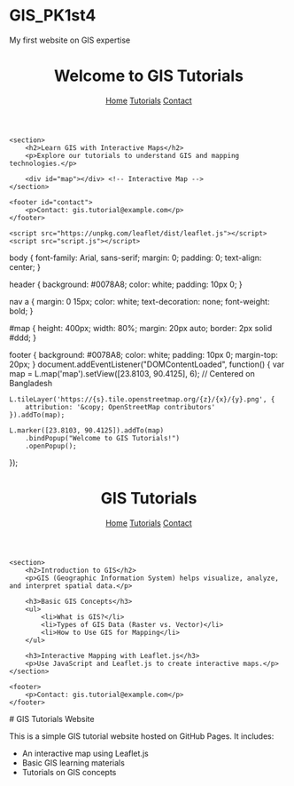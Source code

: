 # GIS_PK1st4
My first website on GIS expertise
<!DOCTYPE html>
<html lang="en">
<head>
    <meta charset="UTF-8">
    <meta name="viewport" content="width=device-width, initial-scale=1.0">
    <title>GIS Tutorials</title>
    <link rel="stylesheet" href="style.css">
    <link rel="stylesheet" href="https://unpkg.com/leaflet/dist/leaflet.css" />
</head>
<body>
    <header>
        <h1>Welcome to GIS Tutorials</h1>
        <nav>
            <a href="index.html">Home</a>
            <a href="tutorials.html">Tutorials</a>
            <a href="#contact">Contact</a>
        </nav>
    </header>

    <section>
        <h2>Learn GIS with Interactive Maps</h2>
        <p>Explore our tutorials to understand GIS and mapping technologies.</p>
        
        <div id="map"></div> <!-- Interactive Map -->
    </section>

    <footer id="contact">
        <p>Contact: gis.tutorial@example.com</p>
    </footer>

    <script src="https://unpkg.com/leaflet/dist/leaflet.js"></script>
    <script src="script.js"></script>
</body>
</html>
body {
    font-family: Arial, sans-serif;
    margin: 0;
    padding: 0;
    text-align: center;
}

header {
    background: #0078A8;
    color: white;
    padding: 10px 0;
}

nav a {
    margin: 0 15px;
    color: white;
    text-decoration: none;
    font-weight: bold;
}

#map {
    height: 400px;
    width: 80%;
    margin: 20px auto;
    border: 2px solid #ddd;
}

footer {
    background: #0078A8;
    color: white;
    padding: 10px 0;
    margin-top: 20px;
}
document.addEventListener("DOMContentLoaded", function() {
    var map = L.map('map').setView([23.8103, 90.4125], 6); // Centered on Bangladesh

    L.tileLayer('https://{s}.tile.openstreetmap.org/{z}/{x}/{y}.png', {
        attribution: '&copy; OpenStreetMap contributors'
    }).addTo(map);
    
    L.marker([23.8103, 90.4125]).addTo(map)
        .bindPopup("Welcome to GIS Tutorials!")
        .openPopup();
});
<!DOCTYPE html>
<html lang="en">
<head>
    <meta charset="UTF-8">
    <meta name="viewport" content="width=device-width, initial-scale=1.0">
    <title>GIS Tutorials</title>
    <link rel="stylesheet" href="style.css">
</head>
<body>
    <header>
        <h1>GIS Tutorials</h1>
        <nav>
            <a href="index.html">Home</a>
            <a href="tutorials.html">Tutorials</a>
            <a href="index.html#contact">Contact</a>
        </nav>
    </header>

    <section>
        <h2>Introduction to GIS</h2>
        <p>GIS (Geographic Information System) helps visualize, analyze, and interpret spatial data.</p>
        
        <h3>Basic GIS Concepts</h3>
        <ul>
            <li>What is GIS?</li>
            <li>Types of GIS Data (Raster vs. Vector)</li>
            <li>How to Use GIS for Mapping</li>
        </ul>

        <h3>Interactive Mapping with Leaflet.js</h3>
        <p>Use JavaScript and Leaflet.js to create interactive maps.</p>
    </section>

    <footer>
        <p>Contact: gis.tutorial@example.com</p>
    </footer>
</body>
</html>
# GIS Tutorials Website

This is a simple GIS tutorial website hosted on GitHub Pages. It includes:
- An interactive map using Leaflet.js
- Basic GIS learning materials
- Tutorials on GIS concepts

